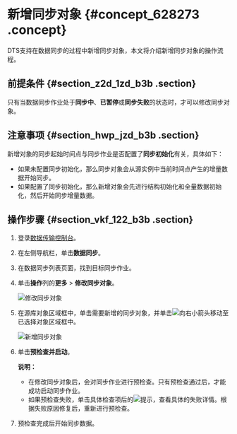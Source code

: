 # 新增同步对象 {#concept_628273 .concept}

DTS支持在数据同步的过程中新增同步对象，本文将介绍新增同步对象的操作流程。

## 前提条件 {#section_z2d_1zd_b3b .section}

只有当数据同步作业处于**同步中**、**已暂停**或**同步失败**的状态时，才可以修改同步对象。

## 注意事项 {#section_hwp_jzd_b3b .section}

新增对象的同步起始时间点与同步作业是否配置了**同步初始化**有关，具体如下：

-   如果未配置同步初始化，那么同步对象会从源实例中当前时间点产生的增量数据开始同步。
-   如果配置了同步初始化，那么新增对象会先进行结构初始化和全量数据初始化，然后开始同步增量数据。

## 操作步骤 {#section_vkf_122_b3b .section}

1.  登录[数据传输控制台](https://dts.console.aliyun.com/)。
2.  在左侧导航栏，单击**数据同步**。
3.  在数据同步列表页面，找到目标同步作业。
4.  单击**操作**列的**更多** \> **修改同步对象**。

    ![修改同步对象](http://static-aliyun-doc.oss-cn-hangzhou.aliyuncs.com/assets/img/17133/156092197349162_zh-CN.png)

5.  在源库对象区域框中，单击需要新增的同步对象，并单击![向右小箭头](http://static-aliyun-doc.oss-cn-hangzhou.aliyuncs.com/assets/img/79929/156092197340698_zh-CN.png)移动至已选择对象区域框中。

    ![新增同步对象](http://static-aliyun-doc.oss-cn-hangzhou.aliyuncs.com/assets/img/17133/156092197449163_zh-CN.png)

6.  单击**预检查并启动**。

    **说明：** 

    -   在修改同步对象后，会对同步作业进行预检查。只有预检查通过后，才能成功启动同步作业。
    -   如果预检查失败，单击具体检查项后的![提示](http://static-aliyun-doc.oss-cn-hangzhou.aliyuncs.com/assets/img/17095/156092197447468_zh-CN.png)，查看具体的失败详情。根据失败原因修复后，重新进行预检查。
7.  预检查完成后开始同步数据。

